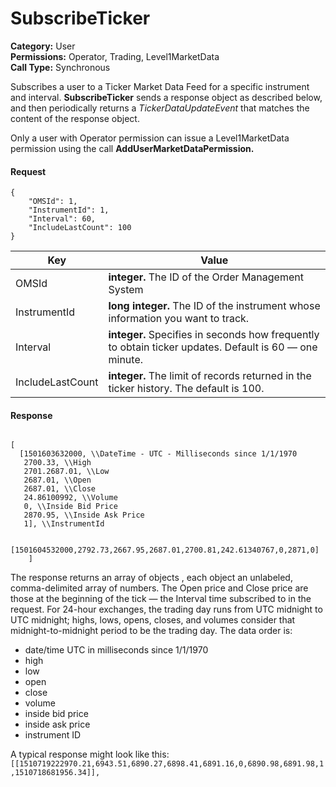 # SubscribeTicker

**Category:** User\
**Permissions:** Operator, Trading, Level1MarketData\
**Call Type:** Synchronous

Subscribes a user to a Ticker Market Data Feed for a specific instrument and interval. **SubscribeTicker** sends a response object as described below, and then periodically returns a _TickerDataUpdateEvent_ that matches the content of the response object.

Only a user with Operator permission can issue a Level1MarketData permission using the call **AddUserMarketDataPermission.**

#### Request <a href="#request" id="request"></a>

```
{
    "OMSId": 1,
    "InstrumentId": 1,
    "Interval": 60,
    "IncludeLastCount": 100 
}
```

| Key              | Value                                                                                                  |
| ---------------- | ------------------------------------------------------------------------------------------------------ |
| OMSId            | **integer.** The ID of the Order Management System                                                     |
| InstrumentId     | **long integer.** The ID of the instrument whose information you want to track.                        |
| Interval         | **integer.** Specifies in seconds how frequently to obtain ticker updates. Default is 60 — one minute. |
| IncludeLastCount | **integer.** The limit of records returned in the ticker history. The default is 100.                  |

#### Response <a href="#response" id="response"></a>

```

[
  [1501603632000, \\DateTime - UTC - Milliseconds since 1/1/1970
   2700.33, \\High 
   2701.2687.01, \\Low
   2687.01, \\Open
   2687.01, \\Close
   24.86100992, \\Volume
   0, \\Inside Bid Price
   2870.95, \\Inside Ask Price
   1], \\InstrumentId

  [1501604532000,2792.73,2667.95,2687.01,2700.81,242.61340767,0,2871,0]
    ]
```

The response returns an array of objects , each object an unlabeled, comma-delimited array of numbers. The Open price and Close price are those at the beginning of the tick — the Interval time subscribed to in the request. For 24-hour exchanges, the trading day runs from UTC midnight to UTC midnight; highs, lows, opens, closes, and volumes consider that midnight-to-midnight period to be the trading day. The data order is:

* date/time UTC in milliseconds since 1/1/1970
* high
* low
* open
* close
* volume
* inside bid price
* inside ask price
* instrument ID

A typical response might look like this: `[[1510719222970.21,6943.51,6890.27,6898.41,6891.16,0,6890.98,6891.98,1,1510718681956.34]],`

